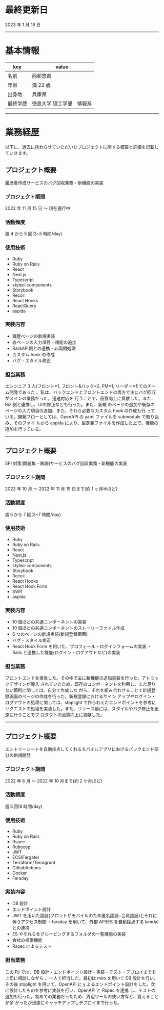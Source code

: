 # 最終更新日

2023 年 1 月 19 日

---

# 基本情報

| key      | value                     |
| -------- | ------------------------- |
| 名前     | 西邨悠哉                  |
| 年齢     | 満 22 歳                  |
| 出身地   | 兵庫県                    |
| 最終学歴 | 徳島大学 理工学部　情報系 |

---

# 業務経歴

以下に、過去に携わらせていただいたプロジェクトに関する概要と詳細を記載していきます。

## プロジェクト概要

履歴書作成サービスのバグ回収業務・新機能の実装

### プロジェクト期間

2022 年 11 月 15 日 〜 現在進行中

### 活動頻度

週 4 から 5 回(3~5 時間/day)

### 使用技術

- Ruby
- Ruby on Rails
- React
- Next.js
- Typescript
- styled-components
- Storybook
- Recoil
- React Hooks
- ReactQuery
- aspida

### 実装内容

- 職歴ページの新規実装
- 各ページの入力項目・機能の追加
- RailsAPI側との連携・非同期処理
- カスタム hook の作成
- バグ・スタイル修正

### 担当業務

エンジニア 3 人(フロント×1, フロント&バック×2, PM×1, リーダー×1)でのチーム開発であった 。私は、バックエンドとフロントエンドの両方で主にバグ回収がメインの業務だった。迅速対応を 行うことで、品質向上に貢献した。また、Biz 側と連携し、UIの修正なども行った。また、新規 のページの追加や既存のページの入力項目の追加、また、それら必要なカスタム hook の作成も行 っている。開発フローとしては、OpenAPI の yaml ファイルを submodule で取り込み、そのファイ ルから aspida により、型定義ファイルを作成した上で、機能の追加を行っている。

---

## プロジェクト概要

SPI 対策(問題集・解説)サービスのバグ回収業務・新機能の実装

### プロジェクト期間

2022 年 10 月 〜 2022 年 11 月 15 日まで(約 1 ヶ月半ほど)

### 活動頻度

週５から 7 回(3~7 時間/day)

### 使用技術

- Ruby
- Ruby on Rails
- React
- Next.js
- Typescript
- styled-components
- Storybook
- Recoil
- React Hooks
- React Hook Form
- SWR
- aspida

### 実装内容

- 10 個ほどの共通コンポーネントの実装
- 10 個ほどの共通コンポーネントのストーリーファイル作成
- 6 つのページの新規実装(新規登録画面)
- バグ・スタイル修正
- React Hook Form を用いた、プロフィール・ログインフォームの実装 ・Rails と連携した機能(ログイン・ログアウトなど)の実装

### 担当業務

フロントエンドを担当した。その中で主に新機能の追加実装を行った。アトミックデザインが導入 されていたため、既存のコンポーネントを利用し、また足りない箇所に関しては、自分で作成しな がら、それを組み合わせることで新規登録画面のページの作成を行った。新規登録におけるサイン アップやログイン・ログアウトの処理に関しては、stoplight で作られえたエンドポイントを参考に リクエストの処理を実装した。また、リリース前には、スタイルやバグ修正を迅速に行うことでプ ロダクトの品質向上に貢献した。

---

## プロジェクト概要

エントリーシートを自動採点してくれるモバイルアプリにおけるバックエンド部分の新規開発

### プロジェクト期間

2022 年 8 月 〜 2022 年 10 月まで(約 2 ケ月ほど)

### 活動頻度

週５回(8 時間/day)

### 使用技術

- Ruby
- Ruby on Rails
- Rspec
- Rubocop
- JWT
- ECS(Fargate)
- Terraform/Terragrunt
- GithubActions
- Docker
- Faraday

### 実装内容

- DB 設計
- エンドポイント設計
- JWT を用いた認証(フロントがモバイルのため匿名認証+会員認証)とそれに伴うアクセス制御 ・faraday を用いて、外部 API(ES を自動採点する lamda)との連携
- ES やそれらをグルーピングするフォルダの一覧機能の実装
- 会社の検索機能
- Rspec によるテスト

### 担当業務

この PJ では、DB 設計・エンドポイント設計・実装・テスト・デプロイまでを上司に相談しながら 、一人で担当した。最初は miro を用いて DB 設計を行い、その後 stoplight を用いて、OpenAPI に y よるエンドポイント設計をした。次に設計したものを参考に実装を行い、OpenAPI と Rspec を連携 し、テストの追加も行った。初めての業務だったため、周辺ツールの使い方など、覚えることが多 かったが迅速にキャッチアップしデプロイまで行った。

